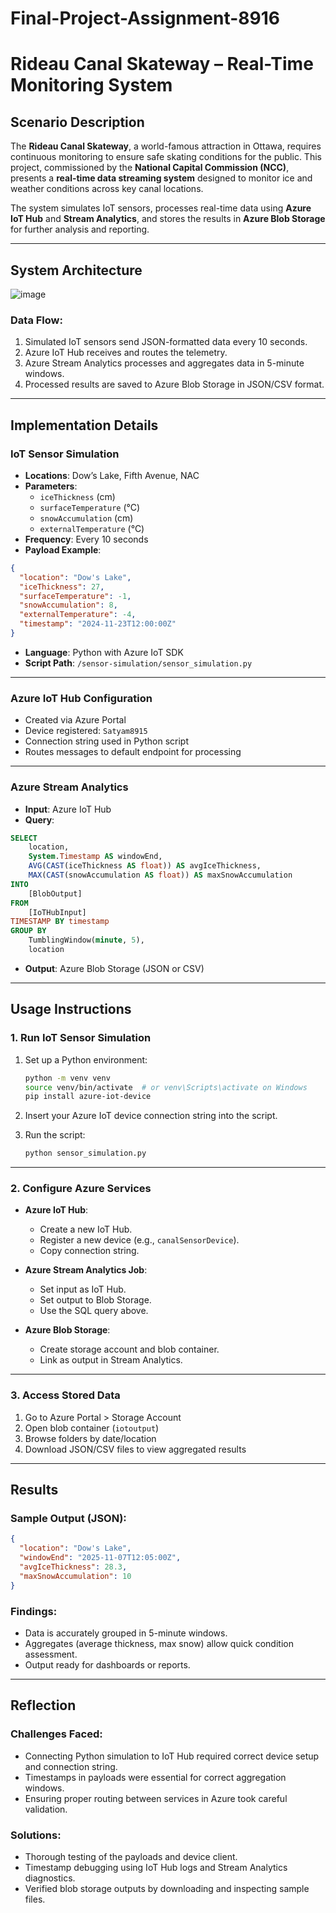 # Final-Project-Assignment-8916
# Rideau Canal Skateway – Real-Time Monitoring System

##  Scenario Description

The **Rideau Canal Skateway**, a world-famous attraction in Ottawa, requires continuous monitoring to ensure safe skating conditions for the public. This project, commissioned by the **National Capital Commission (NCC)**, presents a **real-time data streaming system** designed to monitor ice and weather conditions across key canal locations.  

The system simulates IoT sensors, processes real-time data using **Azure IoT Hub** and **Stream Analytics**, and stores the results in **Azure Blob Storage** for further analysis and reporting.

---

##  System Architecture
![image](https://github.com/user-attachments/assets/ff91f932-27e3-4dba-9aed-3d696255393a)




###  Data Flow:

1. Simulated IoT sensors send JSON-formatted data every 10 seconds.
2. Azure IoT Hub receives and routes the telemetry.
3. Azure Stream Analytics processes and aggregates data in 5-minute windows.
4. Processed results are saved to Azure Blob Storage in JSON/CSV format.

---

##  Implementation Details

###  IoT Sensor Simulation

- **Locations**: Dow’s Lake, Fifth Avenue, NAC
- **Parameters**:
  - `iceThickness` (cm)
  - `surfaceTemperature` (°C)
  - `snowAccumulation` (cm)
  - `externalTemperature` (°C)
- **Frequency**: Every 10 seconds
- **Payload Example**:
```json
{
  "location": "Dow's Lake",
  "iceThickness": 27,
  "surfaceTemperature": -1,
  "snowAccumulation": 8,
  "externalTemperature": -4,
  "timestamp": "2024-11-23T12:00:00Z"
}
```
- **Language**: Python with Azure IoT SDK
- **Script Path**: `/sensor-simulation/sensor_simulation.py`

---

###  Azure IoT Hub Configuration

- Created via Azure Portal
- Device registered: `Satyam8915`
- Connection string used in Python script
- Routes messages to default endpoint for processing

---

###  Azure Stream Analytics

- **Input**: Azure IoT Hub
- **Query**:
```sql
SELECT
    location,
    System.Timestamp AS windowEnd,
    AVG(CAST(iceThickness AS float)) AS avgIceThickness,
    MAX(CAST(snowAccumulation AS float)) AS maxSnowAccumulation
INTO
    [BlobOutput]
FROM
    [IoTHubInput]
TIMESTAMP BY timestamp
GROUP BY
    TumblingWindow(minute, 5),
    location
```

- **Output**: Azure Blob Storage (JSON or CSV)

---

##  Usage Instructions

### 1. Run IoT Sensor Simulation

1. Set up a Python environment:
   ```bash
   python -m venv venv
   source venv/bin/activate  # or venv\Scripts\activate on Windows
   pip install azure-iot-device
   ```

2. Insert your Azure IoT device connection string into the script.

3. Run the script:
   ```bash
   python sensor_simulation.py
   ```

---

### 2. Configure Azure Services

- **Azure IoT Hub**:
  - Create a new IoT Hub.
  - Register a new device (e.g., `canalSensorDevice`).
  - Copy connection string.

- **Azure Stream Analytics Job**:
  - Set input as IoT Hub.
  - Set output to Blob Storage.
  - Use the SQL query above.

- **Azure Blob Storage**:
  - Create storage account and blob container.
  - Link as output in Stream Analytics.

---

### 3. Access Stored Data

1. Go to Azure Portal > Storage Account
2. Open blob container (`iotoutput`)
3. Browse folders by date/location
4. Download JSON/CSV files to view aggregated results

---

## Results

### Sample Output (JSON):

```json
{
  "location": "Dow's Lake",
  "windowEnd": "2025-11-07T12:05:00Z",
  "avgIceThickness": 28.3,
  "maxSnowAccumulation": 10
}
```

### Findings:

- Data is accurately grouped in 5-minute windows.
- Aggregates (average thickness, max snow) allow quick condition assessment.
- Output ready for dashboards or reports.

---

## Reflection

### Challenges Faced:

- Connecting Python simulation to IoT Hub required correct device setup and connection string.
- Timestamps in payloads were essential for correct aggregation windows.
- Ensuring proper routing between services in Azure took careful validation.

### Solutions:

- Thorough testing of the payloads and device client.
- Timestamp debugging using IoT Hub logs and Stream Analytics diagnostics.
- Verified blob storage outputs by downloading and inspecting sample files.





